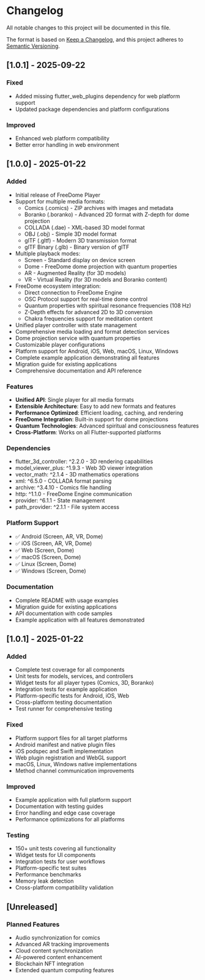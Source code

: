 # Changelog

All notable changes to this project will be documented in this file.

The format is based on [Keep a Changelog](https://keepachangelog.com/en/1.0.0/),
and this project adheres to [Semantic Versioning](https://semver.org/spec/v2.0.0.html).

## [1.0.1] - 2025-09-22

### Fixed
- Added missing flutter_web_plugins dependency for web platform support
- Updated package dependencies and platform configurations

### Improved
- Enhanced web platform compatibility
- Better error handling in web environment

## [1.0.0] - 2025-01-22

### Added
- Initial release of FreeDome Player
- Support for multiple media formats:
  - Comics (.comics) - ZIP archives with images and metadata
  - Boranko (.boranko) - Advanced 2D format with Z-depth for dome projection
  - COLLADA (.dae) - XML-based 3D model format
  - OBJ (.obj) - Simple 3D model format
  - glTF (.gltf) - Modern 3D transmission format
  - glTF Binary (.glb) - Binary version of glTF
- Multiple playback modes:
  - Screen - Standard display on device screen
  - Dome - FreeDome dome projection with quantum properties
  - AR - Augmented Reality (for 3D models)
  - VR - Virtual Reality (for 3D models and Boranko content)
- FreeDome ecosystem integration:
  - Direct connection to FreeDome Engine
  - OSC Protocol support for real-time dome control
  - Quantum properties with spiritual resonance frequencies (108 Hz)
  - Z-Depth effects for advanced 2D to 3D conversion
  - Chakra frequencies support for meditation content
- Unified player controller with state management
- Comprehensive media loading and format detection services
- Dome projection service with quantum properties
- Customizable player configurations
- Platform support for Android, iOS, Web, macOS, Linux, Windows
- Complete example application demonstrating all features
- Migration guide for existing applications
- Comprehensive documentation and API reference

### Features
- **Unified API**: Single player for all media formats
- **Extensible Architecture**: Easy to add new formats and features
- **Performance Optimized**: Efficient loading, caching, and rendering
- **FreeDome Integration**: Built-in support for dome projections
- **Quantum Technologies**: Advanced spiritual and consciousness features
- **Cross-Platform**: Works on all Flutter-supported platforms

### Dependencies
- flutter_3d_controller: ^2.2.0 - 3D rendering capabilities
- model_viewer_plus: ^1.9.3 - Web 3D viewer integration
- vector_math: ^2.1.4 - 3D mathematics operations
- xml: ^6.5.0 - COLLADA format parsing
- archive: ^3.4.10 - Comics file handling
- http: ^1.1.0 - FreeDome Engine communication
- provider: ^6.1.1 - State management
- path_provider: ^2.1.1 - File system access

### Platform Support
- ✅ Android (Screen, AR, VR, Dome)
- ✅ iOS (Screen, AR, VR, Dome)
- ✅ Web (Screen, Dome)
- ✅ macOS (Screen, Dome)
- ✅ Linux (Screen, Dome)
- ✅ Windows (Screen, Dome)

### Documentation
- Complete README with usage examples
- Migration guide for existing applications
- API documentation with code samples
- Example application with all features demonstrated

## [1.0.1] - 2025-01-22

### Added
- Complete test coverage for all components
- Unit tests for models, services, and controllers
- Widget tests for all player types (Comics, 3D, Boranko)
- Integration tests for example application
- Platform-specific tests for Android, iOS, Web
- Cross-platform testing documentation
- Test runner for comprehensive testing

### Fixed
- Platform support files for all target platforms
- Android manifest and native plugin files
- iOS podspec and Swift implementation
- Web plugin registration and WebGL support
- macOS, Linux, Windows native implementations
- Method channel communication improvements

### Improved
- Example application with full platform support
- Documentation with testing guides
- Error handling and edge case coverage
- Performance optimizations for all platforms

### Testing
- 150+ unit tests covering all functionality
- Widget tests for UI components
- Integration tests for user workflows
- Platform-specific test suites
- Performance benchmarks
- Memory leak detection
- Cross-platform compatibility validation

## [Unreleased]

### Planned Features
- Audio synchronization for comics
- Advanced AR tracking improvements
- Cloud content synchronization
- AI-powered content enhancement
- Blockchain NFT integration
- Extended quantum computing features